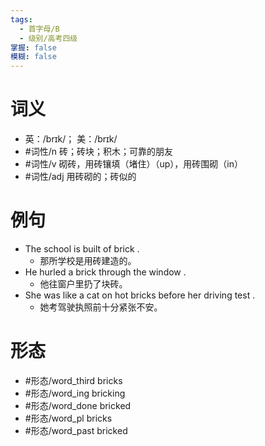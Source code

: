 ```yaml
---
tags:
  - 首字母/B
  - 级别/高考四级
掌握: false
模糊: false
---
```

# 词义
- 英：/brɪk/； 美：/brɪk/
- #词性/n  砖；砖块；积木；可靠的朋友
- #词性/v  砌砖，用砖镶填（堵住）（up），用砖围砌（in）
- #词性/adj  用砖砌的；砖似的
# 例句
- The school is built of brick .
	- 那所学校是用砖建造的。
- He hurled a brick through the window .
	- 他往窗户里扔了块砖。
- She was like a cat on hot bricks before her driving test .
	- 她考驾驶执照前十分紧张不安。
# 形态
- #形态/word_third bricks
- #形态/word_ing bricking
- #形态/word_done bricked
- #形态/word_pl bricks
- #形态/word_past bricked
